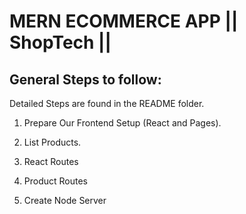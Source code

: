 # MERN ECOMMERCE APP || ShopTech ||

## General Steps to follow:

Detailed Steps are found in the README folder.

1. Prepare Our Frontend Setup (React and Pages).

2. List Products.

3. React Routes

4. Product Routes

5. Create Node Server

